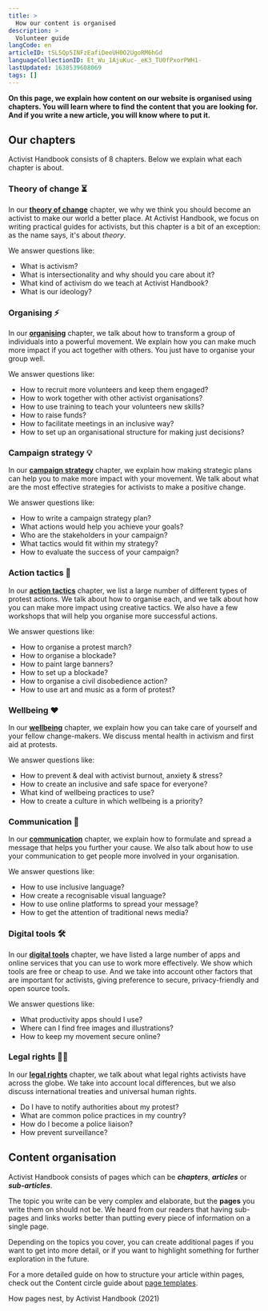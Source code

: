 ```yaml
---
title: >
  How our content is organised
description: >
  Volunteer guide
langCode: en
articleID: tSL5Qp5INFzEafiDeeUH0O2UgoRM6hGd
languageCollectionID: Et_Wu_1AjuKuc-_eK3_TU0fPxorPWH1-
lastUpdated: 1638539608069
tags: []
---
```


**On this page, we explain how content on our website is organised using chapters. You will learn where to find the content that you are looking for. And if you write a new article, you will know where to put it.**

## **Our chapters**

Activist Handbook consists of 8 chapters. Below we explain what each chapter is about.

<div></div>

### Theory of change **⏳**

In our [**theory of change**](/theory) chapter, we why we think you should become an activist to make our world a better place. At Activist Handbook, we focus on writing practical guides for activists, but this chapter is a bit of an exception: as the name says, it's about _theory_.

We answer questions like:

-   What is activism?
-   What is intersectionality and why should you care about it?
-   What kind of activism do we teach at Activist Handbook?
-   What is our ideology?

### Organising **⚡️**

In our [**organising**](/organising) chapter, we talk about how to transform a group of individuals into a powerful movement. We explain how you can make much more impact if you act together with others. You just have to organise your group well.

We answer questions like:

-   How to recruit more volunteers and keep them engaged?
-   How to work together with other activist organisations?
-   How to use training to teach your volunteers new skills?
-   How to raise funds?
-   How to facilitate meetings in an inclusive way?
-   How to set up an organisational structure for making just decisions?

### **Campaign strategy 💡**

In our [**campaign strategy**](/strategy) chapter, we explain how making strategic plans can help you to make more impact with your movement. We talk about what are the most effective strategies for activists to make a positive change.

We answer questions like:

-   How to write a campaign strategy plan?
-   What actions would help you achieve your goals?
-   Who are the stakeholders in your campaign?
-   What tactics would fit within my strategy?
-   How to evaluate the success of your campaign?

### **Action tactics 📣**

In our [**action tactics**](/tactics) chapter, we list a large number of different types of protest actions. We talk about how to organise each, and we talk about how you can make more impact using creative tactics. We also have a few workshops that will help you organise more successful actions.

We answer questions like:

-   How to organise a protest march?
-   How to organise a blockade?
-   How to paint large banners?
-   How to set up a blockade?
-   How to organise a civil disobedience action?
-   How to use art and music as a form of protest?

### **Wellbeing ❤️**

In our [**wellbeing**](/wellbeing) chapter, we explain how you can take care of yourself and your fellow change-makers. We discuss mental health in activism and first aid at protests.

We answer questions like:

-   How to prevent & deal with activist burnout, anxiety & stress?
-   How to create an inclusive and safe space for everyone?
-   What kind of wellbeing practices to use?
-   How to create a culture in which wellbeing is a priority?

### **Communication 💬**

In our [**communication**](/communication) chapter, we explain how to formulate and spread a message that helps you further your cause. We also talk about how to use your communication to get people more involved in your organisation.

We answer questions like:

-   How to use inclusive language?
-   How create a recognisable visual language?
-   How to use online platforms to spread your message?
-   How to get the attention of traditional news media?

### **Digital tools 🛠**

In our [**digital tools**](/tools) chapter, we have listed a large number of apps and online services that you can use to work more effectively. We show which tools are free or cheap to use. And we take into account other factors that are important for activists, giving preference to secure, privacy-friendly and open source tools.

We answer questions like:

-   What productivity apps should I use?
-   Where can I find free images and illustrations?
-   How to keep my movement secure online?

### Legal rights 🧑‍⚖️

In our [**legal rights**](/rights) chapter, we talk about what legal rights activists have across the globe. We take into account local differences, but we also discuss international treaties and universal human rights.

-   Do I have to notify authorities about my protest?
-   What are common police practices in my country?
-   How do I become a police liaison?
-   How prevent surveillance?

<div></div>

## **Content organisation**

Activist Handbook consists of pages which can be _**chapters**_, _**articles**_ or _**sub-articles**_.

The topic you write can be very complex and elaborate, but the **pages** you write them on should not be. We heard from our readers that having sub-pages and links works better than putting every piece of information on a single page.

Depending on the topics you cover, you can create additional pages if you want to get into more detail, or if you want to highlight something for further exploration in the future.

For a more detailed guide on how to structure your article within pages, check out the Content circle guide about [page templates](/support/writers/structure).

<div><figcaption>How pages nest, by Activist Handbook (2021)</figcaption></div>